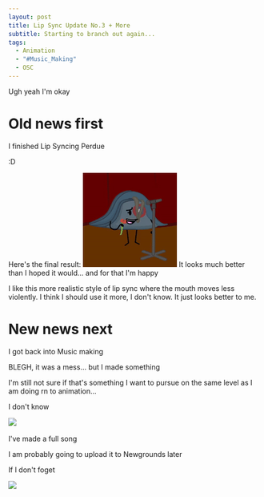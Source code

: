 ```yaml
---
layout: post
title: Lip Sync Update No.3 + More
subtitle: Starting to branch out again...
tags:
  - Animation
  - "#Music_Making"
  - OSC
---
```


Ugh yeah
I'm okay

# Old news first


I finished Lip Syncing Perdue

:D

Here's the final result:
![](../assets/2025-04-23-Lip-sync+More/1.gif)
It looks much better than I hoped it would...
and for that I'm happy


I like this more realistic style of lip sync where the mouth moves less violently.
I think I should use it more, I don't know. It just looks better to me.



# New news next

I got back into Music making

BLEGH,
it was a mess...
but I made something


I'm still not sure if that's something I want to pursue on the same level as I am doing rn to animation...

I don't know

![](https://media.tenor.com/ZGeQ3_Ybl8kAAAAj/flstudio.gif)


I've made a full song

I am probably going to upload it to Newgrounds later

If I don't foget

![](https://media1.tenor.com/m/8gfuVM_hu1wAAAAd/making-a-beat-11pm.gif)